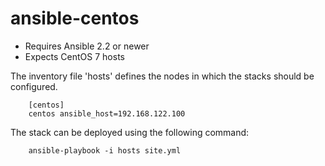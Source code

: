# ansible-centos


- Requires Ansible 2.2 or newer
- Expects CentOS 7 hosts

The inventory file 'hosts' defines the nodes in which the stacks should be configured.

        [centos]
        centos ansible_host=192.168.122.100

The stack can be deployed using the following command:

        ansible-playbook -i hosts site.yml
